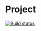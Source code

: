 # Project
[![Build status](https://ci.appveyor.com/api/projects/status/pkxmmmypgx28xwve?svg=true)](https://ci.appveyor.com/project/SukhovAlex96/ajs-4)

